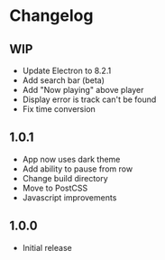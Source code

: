 # Changelog

## WIP
- Update Electron to 8.2.1
- Add search bar (beta)
- Add "Now playing" above player
- Display error is track can't be found
- Fix time conversion

## 1.0.1
- App now uses dark theme
- Add ability to pause from row
- Change build directory
- Move to PostCSS
- Javascript improvements

## 1.0.0
- Initial release
